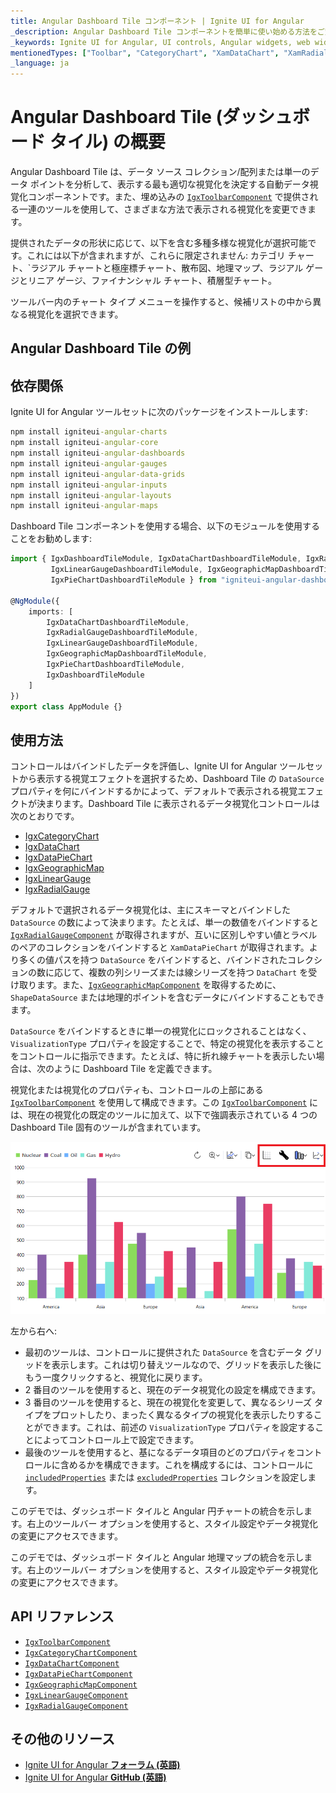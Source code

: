 ```yaml
---
title: Angular Dashboard Tile コンポーネント | Ignite UI for Angular
_description: Angular Dashboard Tile コンポーネントを簡単に使い始める方法をご覧ください。
_keywords: Ignite UI for Angular, UI controls, Angular widgets, web widgets, UI widgets, Angular, Native Angular Components Suite, Native Angular Controls, Native Angular Components Library, Angular Dashboard components, Angular Dashboard Tile controls, UI コントロール, Angular ウィジェット, Web ウィジェット, UI ウィジェット, ネイティブ Angular コンポーネント スイート, ネイティブ Angular コントロール, ネイティブ Angular コンポーネント ライブラリ, Angular Dashboard コンポーネント, Angular Dashboard Tile コントロール
mentionedTypes: ["Toolbar", "CategoryChart", "XamDataChart", "XamRadialGauge", "XamLinearGauge", "XamGeographicMap"]
_language: ja
---
```


# Angular Dashboard Tile (ダッシュボード タイル) の概要

Angular Dashboard Tile は、データ ソース コレクション/配列または単一のデータ ポイントを分析して、表示する最も適切な視覚化を決定する自動データ視覚化コンポーネントです。また、埋め込みの [`IgxToolbarComponent`]({environment:dvApiBaseUrl}/products/ignite-ui-angular/api/docs/typescript/latest/classes/igniteui_angular_layouts.igxtoolbarcomponent.html) で提供される一連のツールを使用して、さまざまな方法で表示される視覚化を変更できます。

提供されたデータの形状に応じて、以下を含む多種多様な視覚化が選択可能です。これには以下が含まれますが、これらに限定されません: カテゴリ チャート、\`ラジアル チャートと極座標チャート、散布図、地理マップ、ラジアル ゲージとリニア ゲージ、ファイナンシャル チャート、積層型チャート。

ツールバー内のチャート タイプ メニューを操作すると、候補リストの中から異なる視覚化を選択できます。

## Angular Dashboard Tile の例

<code-view style="height: 600px" alt="Angular Dashboard Tile の例"
           data-demos-base-url="{environment:dvDemosBaseUrl}"
                    iframe-src="{environment:dvDemosBaseUrl}/charts/dashboard-tile/local-data-source-dashboard"
                                                 github-src="charts/dashboard-tile/local-data-source-dashboard">
</code-view>


## 依存関係

<!-- Angular, WebComponents, React -->

Ignite UI for Angular ツールセットに次のパッケージをインストールします:

```cmd
npm install igniteui-angular-charts
npm install igniteui-angular-core
npm install igniteui-angular-dashboards
npm install igniteui-angular-gauges
npm install igniteui-angular-data-grids
npm install igniteui-angular-inputs
npm install igniteui-angular-layouts
npm install igniteui-angular-maps
```

Dashboard Tile コンポーネントを使用する場合、以下のモジュールを使用することをお勧めします:

```ts
import { IgxDashboardTileModule, IgxDataChartDashboardTileModule, IgxRadialGaugeDashboardTileModule,
         IgxLinearGaugeDashboardTileModule, IgxGeographicMapDashboardTileModule,
         IgxPieChartDashboardTileModule } from "igniteui-angular-dashboards";

@NgModule({
    imports: [
        IgxDataChartDashboardTileModule,
        IgxRadialGaugeDashboardTileModule,
        IgxLinearGaugeDashboardTileModule,
        IgxGeographicMapDashboardTileModule,
        IgxPieChartDashboardTileModule,
        IgxDashboardTileModule
    ]
})
export class AppModule {}
```

<!-- end:Angular, WebComponents, React -->

## 使用方法

コントロールはバインドしたデータを評価し、Ignite UI for Angular ツールセットから表示する視覚エフェクトを選択するため、Dashboard Tile の `DataSource` プロパティを何にバインドするかによって、デフォルトで表示される視覚エフェクトが決まります。Dashboard Tile に表示されるデータ視覚化コントロールは次のとおりです。

*   [IgxCategoryChart](charts/chart-overview.md)
*   [IgxDataChart](charts/chart-overview.md)
*   [IgxDataPieChart](charts/types/data-pie-chart.md)
*   [IgxGeographicMap](geo-map.md)
*   [IgxLinearGauge](linear-gauge.md)
*   [IgxRadialGauge](radial-gauge.md)

デフォルトで選択されるデータ視覚化は、主にスキーマとバインドした `DataSource` の数によって決まります。たとえば、単一の数値をバインドすると [`IgxRadialGaugeComponent`]({environment:dvApiBaseUrl}/products/ignite-ui-angular/api/docs/typescript/latest/classes/igniteui_angular_gauges.igxradialgaugecomponent.html) が取得されますが、互いに区別しやすい値とラベルのペアのコレクションをバインドすると `XamDataPieChart` が取得されます。より多くの値パスを持つ `DataSource` をバインドすると、バインドされたコレクションの数に応じて、複数の列シリーズまたは線シリーズを持つ `DataChart` を受け取ります。また、[`IgxGeographicMapComponent`]({environment:dvApiBaseUrl}/products/ignite-ui-angular/api/docs/typescript/latest/classes/igniteui_angular_maps.igxgeographicmapcomponent.html) を取得するために、`ShapeDataSource` または地理的ポイントを含むデータにバインドすることもできます。

`DataSource` をバインドするときに単一の視覚化にロックされることはなく、`VisualizationType` プロパティを設定することで、特定の視覚化を表示することをコントロールに指示できます。たとえば、特に折れ線チャートを表示したい場合は、次のように Dashboard Tile を定義できます。

<!-- TODO SAMPLE -->

<code-view style="height: 600px" alt="Angular Dashboard Tile Gauge の例"
           data-demos-base-url="{environment:dvDemosBaseUrl}"
                    iframe-src="{environment:dvDemosBaseUrl}/charts/dashboard-tile/gauge-dashboard"
                                                 github-src="charts/dashboard-tile/gauge-dashboard">
</code-view>


視覚化または視覚化のプロパティも、コントロールの上部にある [`IgxToolbarComponent`]({environment:dvApiBaseUrl}/products/ignite-ui-angular/api/docs/typescript/latest/classes/igniteui_angular_layouts.igxtoolbarcomponent.html) を使用して構成できます。この [`IgxToolbarComponent`]({environment:dvApiBaseUrl}/products/ignite-ui-angular/api/docs/typescript/latest/classes/igniteui_angular_layouts.igxtoolbarcomponent.html) には、現在の視覚化の既定のツールに加えて、以下で強調表示されている 4 つの Dashboard Tile 固有のツールが含まれています。

<img src="../images/dashboard-tile-toolbar.png" />

左から右へ:

*   最初のツールは、コントロールに提供された `DataSource` を含むデータ グリッドを表示します。これは切り替えツールなので、グリッドを表示した後にもう一度クリックすると、視覚化に戻ります。
*   2 番目のツールを使用すると、現在のデータ視覚化の設定を構成できます。
*   3 番目のツールを使用すると、現在の視覚化を変更して、異なるシリーズ タイプをプロットしたり、まったく異なるタイプの視覚化を表示したりすることができます。これは、前述の `VisualizationType` プロパティを設定することによってコントロール上で設定できます。
*   最後のツールを使用すると、基になるデータ項目のどのプロパティをコントロールに含めるかを構成できます。これを構成するには、コントロールに [`includedProperties`]({environment:dvApiBaseUrl}/products/ignite-ui-angular/api/docs/typescript/latest/classes/igniteui_angular_charts.igxdomainchartcomponent.html#includedProperties) または [`excludedProperties`]({environment:dvApiBaseUrl}/products/ignite-ui-angular/api/docs/typescript/latest/classes/igniteui_angular_charts.igxdomainchartcomponent.html#excludedProperties) コレクションを設定します。

このデモでは、ダッシュボード タイルと Angular 円チャートの統合を示します。右上のツールバー オプションを使用すると、スタイル設定やデータ視覚化の変更にアクセスできます。

<code-view style="height: 600px" alt="Angular Dashboard Tile Pie の例"
           data-demos-base-url="{environment:dvDemosBaseUrl}"
                    iframe-src="{environment:dvDemosBaseUrl}/charts/dashboard-tile/pie-dashboard"
                                                 github-src="charts/dashboard-tile/pie-dashboard">
</code-view>


このデモでは、ダッシュボード タイルと Angular 地理マップの統合を示します。右上のツールバー オプションを使用すると、スタイル設定やデータ視覚化の変更にアクセスできます。

<code-view style="height: 600px" alt="Angular Dashboard Tile Map の例"
           data-demos-base-url="{environment:dvDemosBaseUrl}"
                    iframe-src="{environment:dvDemosBaseUrl}/charts/dashboard-tile/map-dashboard"
                                                 github-src="charts/dashboard-tile/map-dashboard">
</code-view>


## API リファレンス

*   [`IgxToolbarComponent`]({environment:dvApiBaseUrl}/products/ignite-ui-angular/api/docs/typescript/latest/classes/igniteui_angular_layouts.igxtoolbarcomponent.html)
*   [`IgxCategoryChartComponent`]({environment:dvApiBaseUrl}/products/ignite-ui-angular/api/docs/typescript/latest/classes/igniteui_angular_charts.igxcategorychartcomponent.html)
*   [`IgxDataChartComponent`]({environment:dvApiBaseUrl}/products/ignite-ui-angular/api/docs/typescript/latest/classes/igniteui_angular_charts.igxdatachartcomponent.html)
*   [`IgxDataPieChartComponent`]({environment:dvApiBaseUrl}/products/ignite-ui-angular/api/docs/typescript/latest/classes/igniteui_angular_charts.igxdatapiechartcomponent.html)
*   [`IgxGeographicMapComponent`]({environment:dvApiBaseUrl}/products/ignite-ui-angular/api/docs/typescript/latest/classes/igniteui_angular_maps.igxgeographicmapcomponent.html)
*   [`IgxLinearGaugeComponent`]({environment:dvApiBaseUrl}/products/ignite-ui-angular/api/docs/typescript/latest/classes/igniteui_angular_gauges.igxlineargaugecomponent.html)
*   [`IgxRadialGaugeComponent`]({environment:dvApiBaseUrl}/products/ignite-ui-angular/api/docs/typescript/latest/classes/igniteui_angular_gauges.igxradialgaugecomponent.html)

## その他のリソース

*   [Ignite UI for Angular **フォーラム (英語)**](https://www.infragistics.com/community/forums/f/ignite-ui-for-angular)
*   [Ignite UI for Angular **GitHub (英語)**](https://github.com/IgniteUI/igniteui-angular)
